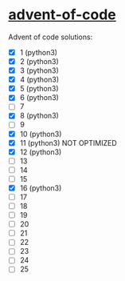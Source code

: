# [advent-of-code](http://adventofcode.com/)
Advent of code solutions:

- [x] 1 (python3)
- [x] 2 (python3)
- [x] 3 (python3)
- [x] 4 (python3)
- [x] 5 (python3)
- [x] 6 (python3)
- [ ] 7
- [x] 8 (python3)
- [ ] 9
- [x] 10 (python3)
- [x] 11 (python3) NOT OPTIMIZED
- [x] 12 (python3)
- [ ] 13
- [ ] 14
- [ ] 15
- [x] 16 (python3)
- [ ] 17
- [ ] 18
- [ ] 19
- [ ] 20
- [ ] 21
- [ ] 22
- [ ] 23
- [ ] 24
- [ ] 25
